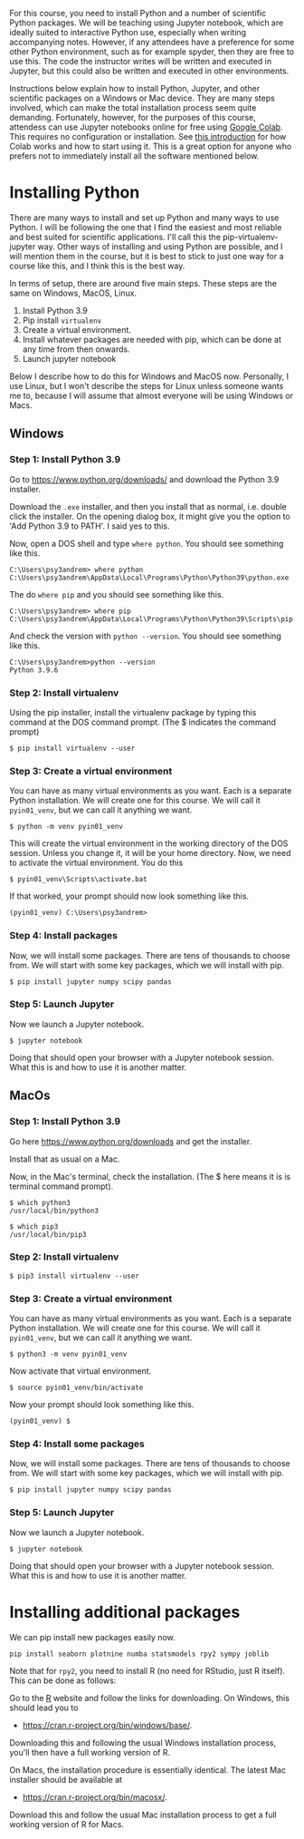 For this course, you need to install Python and a number of scientific Python packages.
We will be teaching using Jupyter notebook, which are ideally suited to interactive Python use, especially when writing accompanying notes.
However, if any attendees have a preference for some other Python environment, such as for example spyder, then they are free to use this.
The code the instructor writes will be written and executed in Jupyter, but this could also be written and executed in other environments.

Instructions below explain how to install Python, Jupyter, and other scientific packages on a Windows or Mac device.
They are many steps involved, which can make the total installation process seem quite demanding.
Fortunately, however, for the purposes of this course, attendess can use Jupyter notebooks online for free using [Google Colab](https://colab.research.google.com/).
This requires no configuration or installation.
See [this introduction](https://colab.research.google.com/notebooks/intro.ipynb) for how Colab works and how to start using it.
This is a great option for anyone who prefers not to immediately install all the software mentioned below.

# Installing Python 

There are many ways to install and set up Python and many ways to use Python. 
I will be following the one that I find the easiest and most reliable and best suited for scientific applications. 
I'll call this the pip-virtualenv-jupyter way.
Other ways of installing and using Python are possible, and I will mention them in the course, but it is best to stick to just one way for a course like this, and I think this is the best way.

In terms of setup, there are around five main steps. These steps are the same on Windows, MacOS, Linux.

1. Install Python 3.9
2. Pip install `virtualenv`
3. Create a virtual environment.
4. Install whatever packages are needed with pip, which can be done at any time from then onwards.
5. Launch jupyter notebook

Below I describe how to do this for Windows and MacOS now. 
Personally, I use Linux, but I won't describe the steps for Linux unless someone wants me to, because I will assume that almost everyone will be using Windows or Macs.

## Windows

### Step 1: Install Python 3.9

Go to https://www.python.org/downloads/ and download the Python 3.9 installer.

Download the `.exe` installer, and then you install that as normal, i.e. double click the installer.
On the opening dialog box, it might give you the option to 'Add Python 3.9 to PATH'. I said yes to this.

Now, open a DOS shell and type `where python`. You should see something like this.

```
C:\Users\psy3andrem> where python
C:\Users\psy3andrem\AppData\Local\Programs\Python\Python39\python.exe
```

The do `where pip` and you should see something like this.

```
C:\Users\psy3andrem> where pip
C:\Users\psy3andrem\AppData\Local\Programs\Python\Python39\Scripts\pip.exe
```

And check the version with `python --version`. You should see something like this.

```
C:\Users\psy3andrem>python --version
Python 3.9.6
```

### Step 2: Install virtualenv

Using the pip installer, install the virtualenv package by typing this command at the DOS command prompt. (The $ indicates the command prompt)

```
$ pip install virtualenv --user
```

### Step 3: Create a virtual environment

You can have as many virtual environments as you want. Each is a separate Python installation. We will create one for this course. We will call it `pyin01_venv`, but we can call it anything we want.

```
$ python -m venv pyin01_venv
```

This will create the virtual environment in the working directory of the DOS session. Unless you change it, it will be your home directory.
Now, we need to activate the virtual environment. You do this

```
$ pyin01_venv\Scripts\activate.bat
```

If that worked, your prompt should now look something like this.

```
(pyin01_venv) C:\Users\psy3andrem>
```

### Step 4: Install packages

Now, we will install some packages. There are tens of thousands to choose from. We will start with some key packages, which we will install with pip.

```
$ pip install jupyter numpy scipy pandas
```

### Step 5: Launch Jupyter

Now we launch a Jupyter notebook.

```
$ jupyter notebook
```

Doing that should open your browser with a Jupyter notebook session. What this is and how to use it is another matter.


## MacOs

### Step 1: Install Python 3.9

Go here https://www.python.org/downloads and get the installer.

Install that as usual on a Mac.

Now, in the Mac's terminal, check the installation. (The $ here means it is is terminal command prompt).

```
$ which python3
/usr/local/bin/python3
```

```
$ which pip3
/usr/local/bin/pip3
```

### Step 2: Install virtualenv

```
$ pip3 install virtualenv --user
```

### Step 3: Create a virtual environment

You can have as many virtual environments as you want. 
Each is a separate Python installation. We will create one for this course. 
We will call it `pyin01_venv`, but we can call it anything we want.

```
$ python3 -m venv pyin01_venv
```

Now activate that virtual environment.

```
$ source pyin01_venv/bin/activate
```

Now your prompt should look something like this.

```
(pyin01_venv) $
```

### Step 4: Install some packages

Now, we will install some packages. There are tens of thousands to choose from. We will start with some key packages, which we will install with pip.

```
$ pip install jupyter numpy scipy pandas
```

### Step 5: Launch Jupyter

Now we launch a Jupyter notebook.

```
$ jupyter notebook
```

Doing that should open your browser with a Jupyter notebook session. What this is and how to use it is another matter.

# Installing additional packages

We can pip install new packages easily now. 

```
pip install seaborn plotnine numba statsmodels rpy2 sympy joblib
```

Note that for `rpy2`, you need to install R (no need for RStudio, just R itself). This can be done as follows:

Go to the [R](https://www.r-project.org/) website and follow the links
for downloading. On Windows, this should lead you to

-   <https://cran.r-project.org/bin/windows/base/>.

Downloading this and following the usual Windows installation process,
you\'ll then have a full working version of R.

On Macs, the installation procedure is essentially identical. The latest
Mac installer should be available at

-   <https://cran.r-project.org/bin/macosx/>.

Download this and follow the usual Mac installation process to get a
full working version of R for Macs.


